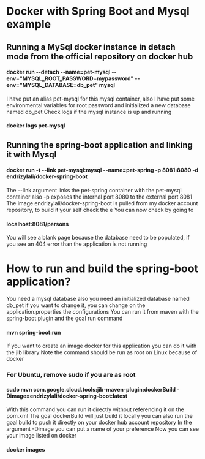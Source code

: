 # Docker with Spring Boot and Mysql example
## Running a MySql docker instance in detach mode from the official repository on docker hub
#### docker run --detach --name=pet-mysql --env="MYSQL_ROOT_PASSWORD=mypassword" --env="MYSQL_DATABASE=db_pet"  mysql
I have put an alias pet-mysql for this mysql container, also I have put some environmental variables for root password and initialized a new database named db_pet
Check logs if the mysql instance is up and running
#### docker logs pet-mysql
## Running the spring-boot application and linking it with Mysql
#### docker run -t --link pet-mysql:mysql --name=pet-spring -p 8081:8080 -d endrizylali/docker-spring-boot
The --link argument links the pet-spring container with the pet-mysql container also -p exposes the internal port 8080 to the external port 8081
The image endrizylali/docker-spring-boot is pulled from my docker account repository, to build it your self check the e
You can now check by going to
#### localhost:8081/persons
You will see a blank page because the database need to be populated, if you see an 404 error than the application is not running
# How to run and build the spring-boot application?
You need a mysql database also you need an initialized database named db_pet if you want to change it, you can change on the application.properties the configurations
You can run it from maven with the spring-boot plugin and the goal run command
#### mvn spring-boot:run
If you want to create an image docker for this application you can do it with the jib library
Note the command should be run as root on Linux because of docker
### For Ubuntu, remove sudo if you are as root
#### sudo mvn com.google.cloud.tools:jib-maven-plugin:dockerBuild -Dimage=endrizylali/docker-spring-boot:latest
With this command you can run it directly without referencing it on the pom.xml
The goal dockerBuild will just build it locally you can also run the goal build to push it directly on your docker hub account repository
In the argument -Dimage you can put a name of your preference
Now you can see your image listed on docker
#### docker images



